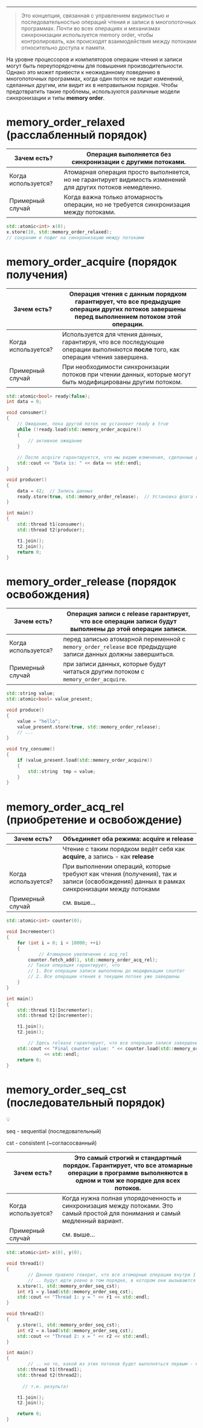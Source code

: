 --- 

> Это концепция, связанная с управлением видимостью и последовательностью операций чтения и записи в многопоточных программах. 
> Почти во всех операциях и механизмах синхронизации используется memory order, чтобы контролировать, как происходят взаимодействия между потоками относительно доступа к памяти.

На уровне процессоров и компиляторов операции чтения и записи могут быть переупорядочены для повышения производительности. Однако это может привести к неожиданному поведению в многопоточных программах, когда один поток не видит изменений, сделанных другим, или видит их в неправильном порядке. Чтобы предотвратить такие проблемы, используются различные модели синхронизации и типы **memory order**.

# memory_order_relaxed (расслабленный порядок)

| Зачем есть? | Операция выполняется без синхронизации с другими потоками. |
| --- | --- |
| Когда используется? | Атомарная операция просто выполняется, но не гарантирует видимость изменений для других потоков немедленно. |
| Примерный случай | Когда важна только атомарность операции, но не требуется синхронизация между потоками. |

```cpp
std::atomic<int> x(0);
x.store(10, std::memory_order_relaxed); 
// сохраним и пофиг на синхронизацию между потоками
```

# memory_order_acquire (порядок получения)

| Зачем есть? | Операция чтения с данным порядком гарантирует, что все предыдущие операции других потоков завершены перед выполнением потоком этой операции. |
| --- | --- |
| Когда используется? | Используется для чтения данных, гарантируя, что все последующие операции выполняются **после** того, как операция чтения завершена. |
| Примерный случай | При необходимости синхронизации потоков при чтении данных, которые могут быть модифицированы другим потоком. |

```cpp
std::atomic<bool> ready(false);
int data = 0;

void consumer() 
{
    // Ожидание, пока другой поток не установит ready в true
    while (!ready.load(std::memory_order_acquire))
    {
        // активное ожидание
    }
    
    // После acquire гарантируется, что мы видим изменения, сделанные до ready.store
    std::cout << "Data is: " << data << std::endl;
}

void producer() 
{
    data = 42;  // Запись данных
    ready.store(true, std::memory_order_release);  // Установка флага с release
}

int main() 
{
    std::thread t1(consumer);
    std::thread t2(producer);

    t1.join();
    t2.join();
    return 0;
}
```

# memory_order_release (порядок освобождения)

| Зачем есть? | Операция записи с **release** гарантирует, что все операции записи будут выполнены до этой операции записи. |
| --- | --- |
| Когда используется? | перед записью атомарной переменной с `memory_order_release` все предыдущие записи данных должны завершиться. |
| Примерный случай | при записи данных, которые будут читаться другим потоком с `memory_order_acquire`. |

```cpp
std::string value;
std::atomic<bool> value_present;

void produce() 
{
    value = "hello";
    value_present.store(true, std::memory_order_release);
    // ... 
}

void try_consume() 
{
    if (value_present.load(std::memory_order_acquire)) 
    {
        std::string  tmp = value;
    }
}

```

# memory_order_acq_rel (приобретение и освобождение)

| Зачем есть?         | Объединяет оба режима: **acquire** и **release**                                                                                          |
| ------------------- | ----------------------------------------------------------------------------------------------------------------------------------------- |
|                     | Чтение с таким порядком ведёт себя как **acquire**, а запись - как **release**                                                            |
| Когда используется? | При выполнении операций, которые требуют как чтения (получения), так и записи (освобождения) данных в рамках синхронизации между потоками |
| Примерный случай    | см. выше…                                                                                                                                 |


```cpp
std::atomic<int> counter(0);

void Incrementer() 
{
    for (int i = 0; i < 10000; ++i) 
    {
		    // Атомарное увеличение с acq_rel
        counter.fetch_add(1, std::memory_order_acq_rel);
        // Такая операция гарантирует, что
        // 1. Все операции записи выполнены до модификации counter
        // 2. Все операции чтения в текущем потоке уже завершены
    }
}

int main() 
{
    std::thread t1(Incrementer);
    std::thread t2(Incrementer);

    t1.join();
    t2.join();

		// Здесь release гарантирует, что все операции записи завершены
    std::cout << "Final counter value: " << counter.load(std::memory_order_relaxed) 
              << std::endl;
    return 0;
}

```

# memory_order_seq_cst (последовательный порядок)

<aside>
💡

seq - sequential (последовательный)

cst - consistent (~согласосванный)

</aside>

| Зачем есть? | Это самый строгий и стандартный порядок. Гарантирует, что все атомарные операции в программе выполняются в одном и том же порядке для всех потоков. |
| --- | --- |
| Когда используется? | Когда нужна полная упорядоченность и синхронизация между потоками. Это самый простой для понимания и самый медленный вариант. |
| Примерный случай | см. выше… |

```cpp
std::atomic<int> x(0), y(0);

void thread1() 
{
		// Данное правило говорит, что все атомарные операции внутри 1 потока
		// .. будут идти ровно в том порядке, в котором они вызываются в этом потоке
    x.store(1, std::memory_order_seq_cst);
    int r1 = y.load(std::memory_order_seq_cst);
    std::cout << "Thread 1: y = " << r1 << std::endl;
}

void thread2() 
{
    y.store(1, std::memory_order_seq_cst);
    int r2 = x.load(std::memory_order_seq_cst);
    std::cout << "Thread 2: x = " << r2 << std::endl;
}

int main() 
{
		// .. но то, какой из этих потоков будет выполняться первым - никем не гарантируется
    std::thread t1(thread1);
    std::thread t2(thread2);
   
	  // т.е. результат 

    t1.join();
    t2.join();

    return 0;
}

```